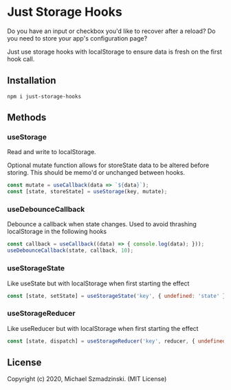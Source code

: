 # Just Storage Hooks

Do you have an input or checkbox you'd like to recover after a reload?
Do you need to store your app's configuration page?

Just use storage hooks with localStorage to ensure data is fresh on the first hook call.

## Installation

`npm i just-storage-hooks`

## Methods

### useStorage

Read and write to localStorage.

Optional mutate function allows for storeState data to be altered before storing. This should be memo'd or unchanged between hooks.

```js
const mutate = useCallback(data => `${data}`);
const [state, storeState] = useStorage(key, mutate);
```

### useDebounceCallback

Debounce a callback when state changes. Used to avoid thrashing localStorage in the following hooks

```js
const callback = useCallback((data) => { console.log(data); }));
useDebounceCallback(state, callback, 10);
```

### useStorageState

Like useState but with localStorage when first starting the effect

```js
const [state, setState] = useStorageState('key', { undefined: 'state' }, optionalMutate);
```

### useStorageReducer

Like useReducer but with localStorage when first starting the effect

```js
const [state, dispatch] = useStorageReducer('key', reducer, { undefined: 'state' }, optionalMutate);
```

## License

Copyright (c) 2020, Michael Szmadzinski. (MIT License)
